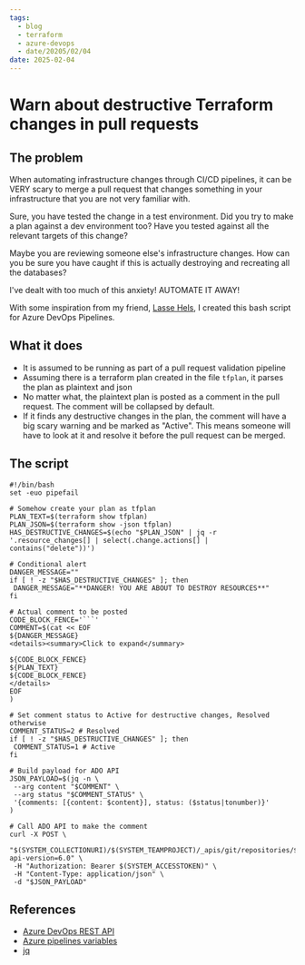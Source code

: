 ```yaml
---
tags:
  - blog
  - terraform
  - azure-devops
  - date/20205/02/04
date: 2025-02-04
---
```

# Warn about destructive Terraform changes in pull requests

## The problem

When automating infrastructure changes through CI/CD pipelines, it can be VERY scary to merge a pull request that changes something in your infrastructure that you are not very familiar with.

Sure, you have tested the change in a test environment. Did you try to make a plan against a dev environment too? Have you tested against all the relevant targets of this change?

Maybe you are reviewing someone else's infrastructure changes. How can you be sure you have caught if this is actually destroying and recreating all the databases?

I've dealt with too much of this anxiety! AUTOMATE IT AWAY!

With some inspiration from my friend, [Lasse Hels](https://dk.linkedin.com/in/lasse-hels), I created this bash script for Azure DevOps Pipelines.

## What it does

- It is assumed to be running as part of a pull request validation pipeline
- Assuming there is a terraform plan created in the file `tfplan`, it parses the plan as plaintext and json
- No matter what, the plaintext plan is posted as a comment in the pull request. The comment will be collapsed by default.
- If it finds any destructive changes in the plan, the comment will have a big scary warning and be marked as "Active". This means someone will have to look at it and resolve it before the pull request can be merged.

## The script

```shell
#!/bin/bash
set -euo pipefail

# Somehow create your plan as tfplan
PLAN_TEXT=$(terraform show tfplan)
PLAN_JSON=$(terraform show -json tfplan)
HAS_DESTRUCTIVE_CHANGES=$(echo "$PLAN_JSON" | jq -r '.resource_changes[] | select(.change.actions[] | contains("delete"))')

# Conditional alert
DANGER_MESSAGE=""
if [ ! -z "$HAS_DESTRUCTIVE_CHANGES" ]; then
 DANGER_MESSAGE="**DANGER! YOU ARE ABOUT TO DESTROY RESOURCES**"
fi

# Actual comment to be posted
CODE_BLOCK_FENCE='```'
COMMENT=$(cat << EOF
${DANGER_MESSAGE}
<details><summary>Click to expand</summary>

${CODE_BLOCK_FENCE}
${PLAN_TEXT}
${CODE_BLOCK_FENCE}
</details>
EOF
)

# Set comment status to Active for destructive changes, Resolved otherwise
COMMENT_STATUS=2 # Resolved
if [ ! -z "$HAS_DESTRUCTIVE_CHANGES" ]; then
 COMMENT_STATUS=1 # Active
fi

# Build payload for ADO API
JSON_PAYLOAD=$(jq -n \
 --arg content "$COMMENT" \
 --arg status "$COMMENT_STATUS" \
 '{comments: [{content: $content}], status: ($status|tonumber)}'
)

# Call ADO API to make the comment
curl -X POST \
 "$(SYSTEM_COLLECTIONURI)/$(SYSTEM_TEAMPROJECT)/_apis/git/repositories/$(BUILD_REPOSITORY_NAME)/pullrequests/$(SYSTEM_PULLREQUEST_PULLREQUESTID)/threads?api-version=6.0" \
 -H "Authorization: Bearer $(SYSTEM_ACCESSTOKEN)" \
 -H "Content-Type: application/json" \
 -d "$JSON_PAYLOAD"
```


## References

- [Azure DevOps REST API](https://learn.microsoft.com/en-us/rest/api/azure/devops/?view=azure-devops-rest-7.2&viewFallbackFrom=azure-devops-rest-6.0)
- [Azure pipelines variables](https://learn.microsoft.com/en-us/azure/devops/pipelines/build/variables?view=azure-devops&tabs=yaml)
- [jq](https://jqlang.org/)
